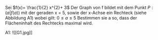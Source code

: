 Sei $f(x)= \frac{1}{2} x^{2}+ 3$
Der Graph von f bildet mit dem Punkt $P: (a | f(a))$ mit der geraden x = 5, sowie der x-Achse ein Rechteck (siehe Abbildung A1) wobei gilt: $0 \leq a \leq 5$
Bestimmen sie a so, dass der Flächeninhalt des Rechtecks maximal wird.

A1:
![[G1.jpg]]